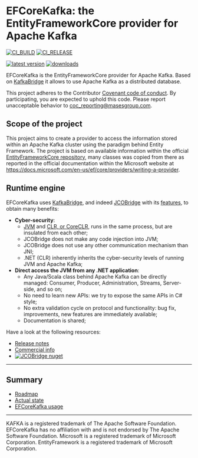 # EFCoreKafka: the EntityFrameworkCore provider for Apache Kafka

[![CI_BUILD](https://github.com/masesgroup/EFCoreKafka/actions/workflows/build.yaml/badge.svg)](https://github.com/masesgroup/EFCoreKafka/actions/workflows/build.yaml) [![CI_RELEASE](https://github.com/masesgroup/EFCoreKafka/actions/workflows/release.yaml/badge.svg)](https://github.com/masesgroup/EFCoreKafka/actions/workflows/release.yaml) 

[![latest version](https://img.shields.io/nuget/v/MASES.EntityFrameworkCore.Kafka)](https://www.nuget.org/packages/MASES.EntityFrameworkCore.Kafka) [![downloads](https://img.shields.io/nuget/dt/MASES.EntityFrameworkCore.Kafka)](https://www.nuget.org/packages/MASES.EntityFrameworkCore.Kafka)

EFCoreKafka is the EntityFrameworkCore provider for Apache Kafka.
Based on [KafkaBridge](https://github.com/masesgroup/KafkaBridge) it allows to use Apache Kafka as a distributed database.

This project adheres to the Contributor [Covenant code of conduct](CODE_OF_CONDUCT.md). By participating, you are expected to uphold this code. Please report unacceptable behavior to coc_reporting@masesgroup.com.

## Scope of the project

This project aims to create a provider to access the information stored within an Apache Kafka cluster using the paradigm behind Entity Framework.
The project is based on available information within the official [EntityFrameworkCore repository](https://github.com/dotnet/efcore), many classes was copied from there as reported in the official documentation within the Microsoft website at https://docs.microsoft.com/en-us/ef/core/providers/writing-a-provider.

## Runtime engine

EFCoreKafka uses [KafkaBridge](https://github.com/masesgroup/KafkaBridge), and indeed [JCOBridge](https://www.jcobridge.com) with its [features](https://www.jcobridge.com/features/), to obtain many benefits:
* **Cyber-security**:
  * [JVM](https://en.wikipedia.org/wiki/Java_virtual_machine) and [CLR, or CoreCLR,](https://en.wikipedia.org/wiki/Common_Language_Runtime) runs in the same process, but are insulated from each other;
  * JCOBridge does not make any code injection into JVM;
  * JCOBridge does not use any other communication mechanism than JNI;
  * .NET (CLR) inherently inherits the cyber-security levels of running JVM and Apache Kafka; 
* **Direct access the JVM from any .NET application**: 
  * Any Java/Scala class behind Apache Kafka can be directly managed: Consumer, Producer, Administration, Streams, Server-side, and so on;
  * No need to learn new APIs: we try to expose the same APIs in C# style;
  * No extra validation cycle on protocol and functionality: bug fix, improvements, new features are immediately available;
  * Documentation is shared;

Have a look at the following resources:
- [Release notes](https://www.jcobridge.com/release-notes/)
- [Commercial info](https://www.jcobridge.com/pricing/)
- [![JCOBridge nuget](https://img.shields.io/nuget/v/MASES.JCOBridge)](https://www.nuget.org/packages/MASES.JCOBridge)

---
## Summary

* [Roadmap](src/Documentation/articles/roadmap.md)
* [Actual state](src/Documentation/articles/actualstate.md)
* [EFCoreKafka usage](src/Documentation/articles/usage.md)

---

KAFKA is a registered trademark of The Apache Software Foundation. EFCoreKafka has no affiliation with and is not endorsed by The Apache Software Foundation.
Microsoft is a registered trademark of Microsoft Corporation.
EntityFramework is a registered trademark of Microsoft Corporation.
